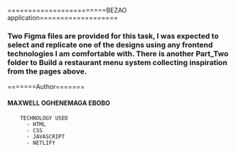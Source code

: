 ========================BEZAO application===================

### Two Figma files are provided for this task, I was expected to select and replicate one of the designs using any frontend technologies I am comfortable with. There is another Part_Two folder to Build a restaurant menu system collecting inspiration from the pages above.

         
=======Author=======                  
#### MAXWELL OGHENEMAGA EBOBO    

        TECHNOLOGY USED
          - HTML
          - CSS
          - JAVASCRIPT
          - NETLIFY
                        
                        
                        
                        

